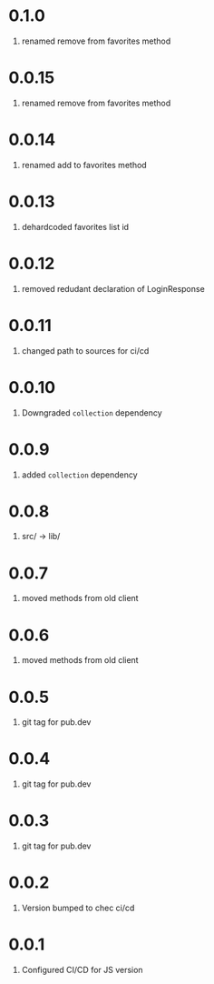 # 0.1.0
1. renamed remove from favorites method

# 0.0.15
1. renamed remove from favorites method

# 0.0.14
1. renamed add to favorites method

# 0.0.13
1. dehardcoded favorites list id

# 0.0.12
1. removed redudant declaration of LoginResponse

# 0.0.11
1. changed path to sources for ci/cd
 
# 0.0.10
1. Downgraded `collection` dependency

# 0.0.9
1. added `collection` dependency

# 0.0.8
1. src/ -> lib/

# 0.0.7
1. moved methods from old client

# 0.0.6
1. moved methods from old client

# 0.0.5
1. git tag for pub.dev

# 0.0.4
1. git tag for pub.dev

# 0.0.3
1. git tag for pub.dev

# 0.0.2
1. Version bumped to chec ci/cd

# 0.0.1
1. Configured CI/CD for JS version